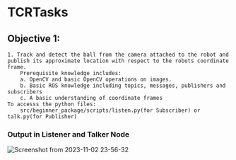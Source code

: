 # TCRTasks

## Objective 1:
    1. Track and detect the ball from the camera attached to the robot and publish its approximate location with respect to the robots coordinate frame.
        Prerequisite knowledge includes:
        a. OpenCV and basic OpenCV operations on images.
        b. Basic ROS knowledge including topics, messages, publishers and subscribers
        c. A basic understanding of coordinate frames
    To accesss the python files: 
        src/beginner_package/scripts/listen.py(for Subscriber) or talk.py(for Publisher)

### Output in Listener and Talker Node
![Screenshot from 2023-11-02 23-56-32](https://github.com/AndrewHembrom/TCRTasks/assets/135138539/4d1cebd8-2b32-4028-945e-f676f23e22a8)
